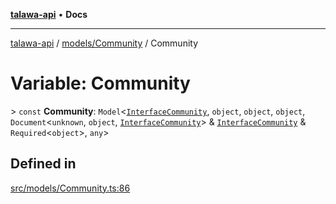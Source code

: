 [**talawa-api**](../../../README.md) • **Docs**

***

[talawa-api](../../../modules.md) / [models/Community](../README.md) / Community

# Variable: Community

\> `const` **Community**: `Model`\<[`InterfaceCommunity`](../interfaces/InterfaceCommunity.md), `object`, `object`, `object`, `Document`\<`unknown`, `object`, [`InterfaceCommunity`](../interfaces/InterfaceCommunity.md)\> & [`InterfaceCommunity`](../interfaces/InterfaceCommunity.md) & `Required`\<`object`\>, `any`\>

## Defined in

[src/models/Community.ts:86](https://github.com/PalisadoesFoundation/talawa-api/blob/a87b45a1c490c996c3a8a52e117ecbaa4742ef49/src/models/Community.ts#L86)

